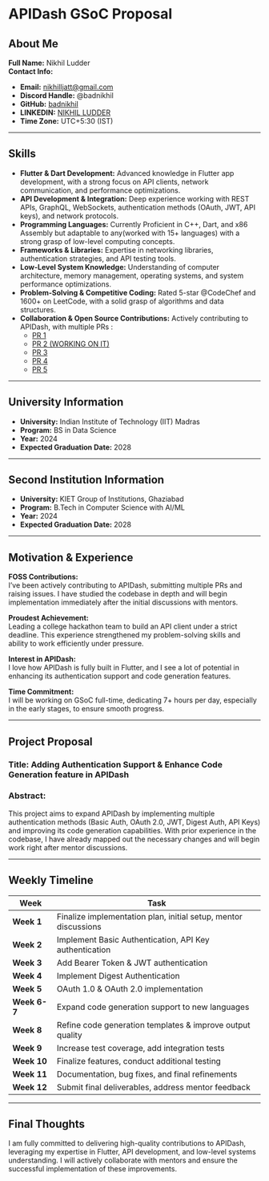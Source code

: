 # APIDash GSoC Proposal

## About Me

**Full Name:** Nikhil Ludder  
**Contact Info:**

- **Email:** [nikhilljatt@gmail.com](mailto:nikhilljatt@gmail.com)
- **Discord Handle:** @badnikhil
- **GitHub:** [badnikhil](https://github.com/badnikhil)
- **LINKEDIN:** [NIKHIL LUDDER](www.linkedin.com/in/nikhil-ludder-ba631216b)
- **Time Zone:** UTC+5:30 (IST)

---

## Skills

- **Flutter & Dart Development:** Advanced knowledge in Flutter app development, with a strong focus on API clients, network communication, and performance optimizations.
- **API Development & Integration:** Deep experience working with REST APIs, GraphQL, WebSockets, authentication methods (OAuth, JWT, API keys), and network protocols.
- **Programming Languages:** Currently Proficient in C++, Dart, and x86 Assembly but adaptable to any(worked with 15+ languages) with a strong grasp of low-level computing concepts.
- **Frameworks & Libraries:** Expertise in networking libraries, authentication strategies, and API testing tools.
- **Low-Level System Knowledge:** Understanding of computer architecture, memory management, operating systems, and system performance optimizations.
- **Problem-Solving & Competitive Coding:** Rated 5-star @CodeChef and 1600+ on LeetCode, with a solid grasp of algorithms and data structures.
- **Collaboration & Open Source Contributions:** Actively contributing to APIDash, with multiple PRs :
  - [PR 1](https://github.com/foss42/apidash/pull/693)
  - [PR 2 (WORKING ON IT)](https://github.com/foss42/apidash/pull/681)
  - [PR 3](https://github.com/foss42/apidash/pull/670)
  - [PR 4](https://github.com/foss42/apidash/pull/654)
  - [PR 5](https://github.com/foss42/apidash/pull/649)

---

## University Information

- **University:** Indian Institute of Technology (IIT) Madras  
- **Program:** BS in Data Science  
- **Year:** 2024  
- **Expected Graduation Date:** 2028  

---

## Second Institution Information

- **University:** KIET Group of Institutions, Ghaziabad  
- **Program:** B.Tech in Computer Science with AI/ML  
- **Year:** 2024  
- **Expected Graduation Date:** 2028  

---

## Motivation & Experience

**FOSS Contributions:**  
I’ve been actively contributing to APIDash, submitting multiple PRs and raising issues. I have studied the codebase in depth and will begin implementation immediately after the initial discussions with mentors.

**Proudest Achievement:**  
Leading a college hackathon team to build an API client under a strict deadline. This experience strengthened my problem-solving skills and ability to work efficiently under pressure.

**Interest in APIDash:**  
I love how APIDash is fully built in Flutter, and I see a lot of potential in enhancing its authentication support and code generation features.

**Time Commitment:**  
I will be working on GSoC full-time, dedicating 7+ hours per day, especially in the early stages, to ensure smooth progress.

---

## Project Proposal

### **Title:** Adding Authentication Support & Enhance Code Generation feature in APIDash  

### **Abstract:**  
This project aims to expand APIDash by implementing multiple authentication methods (Basic Auth, OAuth 2.0, JWT, Digest Auth, API Keys) and improving its code generation capabilities. With prior experience in the codebase, I have already mapped out the necessary changes and will begin work right after mentor discussions.

---

## Weekly Timeline

| Week | Task |
|------|------|
| **Week 1** | Finalize implementation plan, initial setup, mentor discussions |
| **Week 2** | Implement Basic Authentication, API Key authentication |
| **Week 3** | Add Bearer Token & JWT authentication |
| **Week 4** | Implement Digest Authentication |
| **Week 5** | OAuth 1.0 & OAuth 2.0 implementation |
| **Week 6-7** | Expand code generation support to new languages |
| **Week 8** | Refine code generation templates & improve output quality |
| **Week 9** | Increase test coverage, add integration tests |
| **Week 10** | Finalize features, conduct additional testing |
| **Week 11** | Documentation, bug fixes, and final refinements |
| **Week 12** | Submit final deliverables, address mentor feedback |

---

## Final Thoughts

I am fully committed to delivering high-quality contributions to APIDash, leveraging my expertise in Flutter, API development, and low-level systems understanding. I will actively collaborate with mentors and ensure the successful implementation of these improvements.
